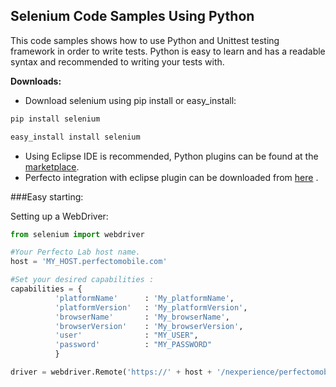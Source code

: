 ## Selenium Code Samples Using Python

This code samples shows how to use Python and Unittest testing framework in order to write tests.
Python is easy to learn and has a readable syntax and recommended to writing your tests with. 

**Downloads:**
- Download selenium using pip install or easy_install: 

```python
pip install selenium 
```

```python
easy_install install selenium 
```

- Using Eclipse IDE is recommended, Python plugins can be found at the [marketplace](https://marketplace.eclipse.org).
- Perfecto integration with eclipse plugin can be downloaded from [here](https://www.perfectomobile.com/download-integrations) .

###Easy starting:

Setting up a WebDriver:
```python
from selenium import webdriver 

#Your Perfecto Lab host name.
host = 'MY_HOST.perfectomobile.com'

#Set your desired capabilities :
capabilities = {
          'platformName'      : 'My_platformName',
          'platformVersion'   : 'My_platformVersion',
          'browserName'       : 'My_browserName',
          'browserVersion'    : 'My_browserVersion',
          'user'              : "MY_USER",
          'password'          : "MY_PASSWORD"
          }

driver = webdriver.Remote('https://' + host + '/nexperience/perfectomobile/wd/hub' , capabilities)
```



